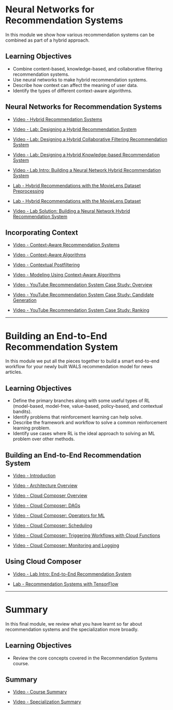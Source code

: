 # Neural Networks for Recommendation Systems

In this module we show how various recommendation systems can be combined as part of a hybrid approach.

## Learning Objectives

- Combine content-based, knowledge-based, and collaborative filtering recommendation systems.
- Use neural networks to make hybrid recommendation systems.
- Describe how context can affect the meaning of user data.
- Identify the types of different context-aware algorithms.

## Neural Networks for Recommendation Systems

- [Video - Hybrid Recommendation Systems](https://www.coursera.org/learn/recommendation-models-gcp/lecture/1QtFl/hybrid-recommendation-systems)

- [Video - Lab: Designing a Hybrid Recommendation System](https://www.coursera.org/learn/recommendation-models-gcp/lecture/Ik2VK/lab-designing-a-hybrid-recommendation-system)

- [Video - Lab: Designing a Hybrid Collaborative Filtering Recommendation System](https://www.coursera.org/learn/recommendation-models-gcp/lecture/Nb79i/lab-designing-a-hybrid-collaborative-filtering-recommendation-system)

- [Video - Lab: Designing a Hybrid Knowledge-based Recommendation System](https://www.coursera.org/learn/recommendation-models-gcp/lecture/NNYLb/lab-designing-a-hybrid-knowledge-based-recommendation-system)

- [Video - Lab Intro: Building a Neural Network Hybrid Recommendation System](https://www.coursera.org/learn/recommendation-models-gcp/lecture/wzipY/lab-intro-building-a-neural-network-hybrid-recommendation-system)

- [Lab - Hybrid Recommendations with the MovieLens Dataset Preprocessing](./Labs/hybrid_recommendations_preproc.ipynb)

- [Lab - Hybrid Recommendations with the MovieLens Dataset](./Labs/hybrid_recommendations.ipynb)

- [Video - Lab Solution: Building a Neural Network Hybrid Recommendation System](https://www.coursera.org/learn/recommendation-models-gcp/lecture/7zktM/lab-solution-building-a-neural-network-hybrid-recommendation-system)

## Incorporating Context

- [Video - Context-Aware Recommendation Systems](https://www.coursera.org/learn/recommendation-models-gcp/lecture/j8bAh/context-aware-recommendation-systems)

- [Video - Context-Aware Algorithms](https://www.coursera.org/learn/recommendation-models-gcp/lecture/wZr33/context-aware-algorithms)

- [Video - Contextual Postfiltering](https://www.coursera.org/learn/recommendation-models-gcp/lecture/JvRSR/contextual-postfiltering)

- [Video - Modeling Using Context-Aware Algorithms](https://www.coursera.org/learn/recommendation-models-gcp/lecture/TpVYm/modeling-using-context-aware-algorithms)

- [Video - YouTube Recommendation System Case Study: Overview](https://www.coursera.org/learn/recommendation-models-gcp/lecture/EAq6a/youtube-recommendation-system-case-study-overview)

- [Video - YouTube Recommendation System Case Study: Candidate Generation](https://www.coursera.org/learn/recommendation-models-gcp/lecture/tgE6m/youtube-recommendation-system-case-study-candidate-generation)

- [Video - YouTube Recommendation System Case Study: Ranking](https://www.coursera.org/learn/recommendation-models-gcp/lecture/AfPn2/youtube-recommendation-system-case-study-ranking)

---

# Building an End-to-End Recommendation System

In this module we put all the pieces together to build a smart end-to-end workflow for your newly built WALS recommendation model for news articles.

## Learning Objectives

- Define the primary branches along with some useful types of RL (model-based, model-free, value-based, policy-based, and contextual bandits).
- Identify problems that reinforcement learning can help solve.
- Describe the framework and workflow to solve a common reinforcement learning problem.
- Identify use cases where RL is the ideal approach to solving an ML problem over other methods.

## Building an End-to-End Recommendation System

- [Video - Introduction](https://www.coursera.org/learn/recommendation-models-gcp/lecture/Z25HD/introduction)

- [Video - Architecture Overview](https://www.coursera.org/learn/recommendation-models-gcp/lecture/g1zSx/architecture-overview)

- [Video - Cloud Composer Overview](https://www.coursera.org/learn/recommendation-models-gcp/lecture/tY8Qb/cloud-composer-overview)

- [Video - Cloud Composer: DAGs](https://www.coursera.org/learn/recommendation-models-gcp/lecture/97l0a/cloud-composer-dags)

- [Video - Cloud Composer: Operators for ML](https://www.coursera.org/learn/recommendation-models-gcp/lecture/YVQ4c/cloud-composer-operators-for-ml)

- [Video - Cloud Composer: Scheduling](https://www.coursera.org/learn/recommendation-models-gcp/lecture/882Lc/cloud-composer-scheduling)

- [Video - Cloud Composer: Triggering Workflows with Cloud Functions](https://www.coursera.org/learn/recommendation-models-gcp/lecture/9OxzE/cloud-composer-triggering-workflows-with-cloud-functions)

- [Video - Cloud Composer: Monitoring and Logging](https://www.coursera.org/learn/recommendation-models-gcp/lecture/AlIJ7/cloud-composer-monitoring-and-logging)

## Using Cloud Composer

- [Video - Lab Intro: End-to-End Recommendation System](https://www.coursera.org/learn/recommendation-models-gcp/lecture/SMun7/lab-intro-end-to-end-recommendation-system)

- [Lab - Recommendation Systems with TensorFlow](./Labs/endtoend.ipynb)

---

# Summary

In this final module, we review what you have learnt so far about recommendation systems and the specialization more broadly.

## Learning Objectives

- Review the core concepts covered in the Recommendation Systems course.

## Summary

- [Video - Course Summary](https://www.coursera.org/learn/recommendation-models-gcp/lecture/ur6l3/course-summary)

- [Video - Specialization Summary](https://www.coursera.org/learn/recommendation-models-gcp/lecture/4TN6G/specialization-summary)